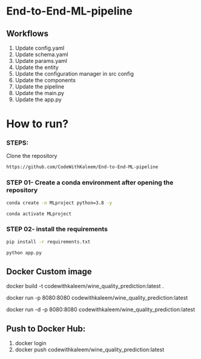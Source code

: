 # End-to-End-ML-pipeline

## Workflows

1. Update config.yaml
2. Update schema.yaml
3. Update params.yaml
4. Update the entity
5. Update the configuration manager in src config
6. Update the components
7. Update the pipeline
8. Update the main.py
9. Update the app.py

# How to run?

### STEPS:

Clone the repository

```bash
https://github.com/CodeWithKaleem/End-to-End-ML-pipeline
```

### STEP 01- Create a conda environment after opening the repository

```bash
conda create -n MLproject python=3.8 -y
```

```bash
conda activate MLproject
```

### STEP 02- install the requirements

```bash
pip install -r requirements.txt
```

```bash
python app.py
```

## Docker Custom image

docker build -t codewithkaleem/wine_quality_prediction:latest .

docker run -p 8080:8080 codewithkaleem/wine_quality_prediction:latest

docker run -d -p 8080:8080 codewithkaleem/wine_quality_prediction:latest

## Push to Docker Hub:

1. docker login
2. docker push codewithkaleem/wine_quality_prediction:latest
